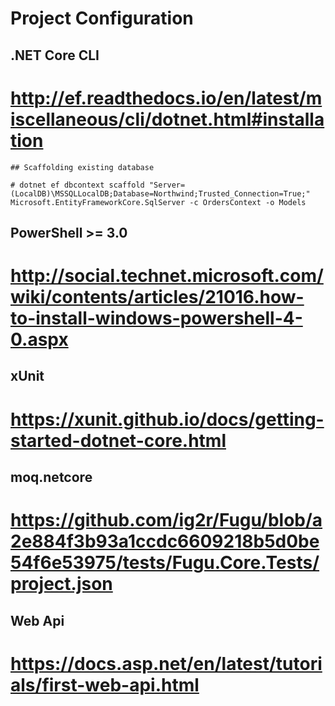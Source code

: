 # Project Configuration


## .NET Core CLI

# http://ef.readthedocs.io/en/latest/miscellaneous/cli/dotnet.html#installation

    ## Scaffolding existing database

    # dotnet ef dbcontext scaffold "Server=(LocalDB)\MSSQLLocalDB;Database=Northwind;Trusted_Connection=True;" Microsoft.EntityFrameworkCore.SqlServer -c OrdersContext -o Models

## PowerShell >= 3.0

# http://social.technet.microsoft.com/wiki/contents/articles/21016.how-to-install-windows-powershell-4-0.aspx


## xUnit

# https://xunit.github.io/docs/getting-started-dotnet-core.html

## moq.netcore

# https://github.com/ig2r/Fugu/blob/a2e884f3b93a1ccdc6609218b5d0be54f6e53975/tests/Fugu.Core.Tests/project.json

## Web Api

# https://docs.asp.net/en/latest/tutorials/first-web-api.html